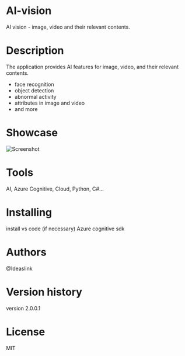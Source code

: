 # AI-vision
AI vision - image, video and their relevant contents.

# Description

The application provides AI features for image, video, and their relevant contents.

- face recognition
- object detection
- abnormal activity
- attributes in image and video
- and more

# Showcase

![Screenshot](media/trump_td.jpg)

# Tools 

AI, Azure Cognitive, Cloud, Python, C#...

# Installing

install vs code (if necessary)
Azure cognitive sdk

# Authors
@Ideaslink

# Version history
version 2.0.0.1

# License
MIT

